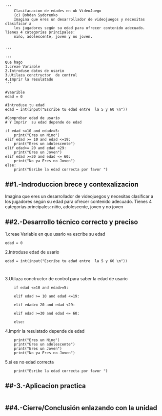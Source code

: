 ```
'''
    Clasifacacion de edades en ub VideoJuego
    (c) Bohdan Sydorenko
    Imagina que eres un desarrollador de videojuegos y necesitas clasificar a 
    los jugadores según su edad para ofrecer contenido adecuado. Tienes 4 categorías principales: 
    niño, adolescente, joven y no joven.


'''

'''
Que hago
1.creae Variable 
2.Introduse datos de usario
3.Utilaza conctructor  de control 
4.Imprir la resulatado
'''

#Vaarible 
edad = 0

#Introduse tu edad 
edad = int(input("Escribe tu edad entre  la 5 y 60 \n"))

#Comprobar edad de usario 
# Y Imprir  su edad depende de edad 

if edad <=10 and edad>=5:
    print("Eres un Nino")
elif edad >= 10 and edad <=19:
    print("Eres un adolescente")
elif edad>= 20 and edad <29:
    print("Eres un Joven")
elif edad >=30 and edad <= 60:
    print("No ya Eres no Joven")
else:
    print("Esribe la edad correcta por favor ")
```
##1.-Indroduccion brece y contexalizacion
---
 Imagina que eres un desarrollador de videojuegos y necesitas clasificar a 
    los jugadores según su edad para ofrecer contenido adecuado. Tienes 4 categorías principales: 
    niño, adolescente, joven y no joven



##2.-Desarrollo técnico correcto y preciso
---
1.creae Variable en que usario va escribe su edad 

```
edad = 0

```

2.Introduse edad de usario 
```
edad = int(input("Escribe tu edad entre  la 5 y 60 \n"))

       
```
3.Utilaza conctructor  de control para saber la edad de usario 
```
    if edad <=10 and edad>=5:

    elif edad >= 10 and edad <=19:

    elif edad>= 20 and edad <29:

    elif edad >=30 and edad <= 60:

    else:
```
4.Imprir la resulatado depende de edad 
```
    print("Eres un Nino")
    print("Eres un adolescente")
    print("Eres un Joven")
    print("No ya Eres no Joven")
```
5.si es no edad correcta 
```
    print("Esribe la edad correcta por favor ")

```
##-3.-Aplicacion practica
---
```

```

##4.-Cierre/Conclusión enlazando con la unidad
---












